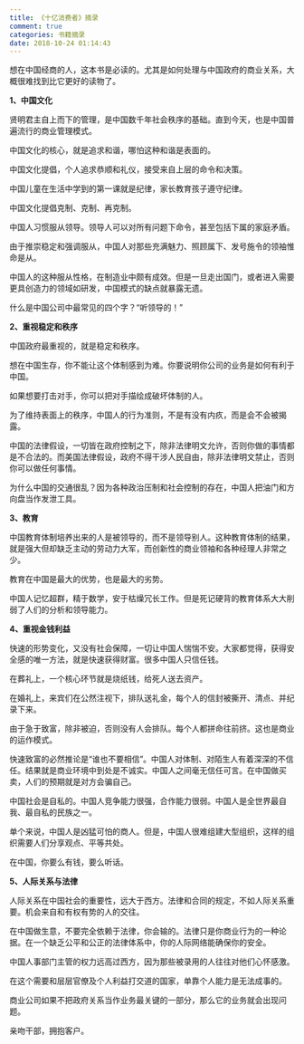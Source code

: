 ```yaml
---
title: 《十亿消费者》摘录
comment: true
categories: 书籍摘录
date: 2018-10-24 01:14:43
---
```


想在中国经商的人，这本书是必读的。尤其是如何处理与中国政府的商业关系，大概很难找到比它更好的读物了。

<!-- more -->

**1、中国文化**

贤明君主自上而下的管理，是中国数千年社会秩序的基础。直到今天，也是中国普遍流行的商业管理模式。

中国文化的核心，就是追求和谐，哪怕这种和谐是表面的。

中国文化提倡，个人追求恭顺和礼仪，接受来自上层的命令和决策。

中国儿童在生活中学到的第一课就是纪律，家长教育孩子遵守纪律。

中国文化提倡克制、克制、再克制。

中国人习惯服从领导。领导人可以对所有问题下命令，甚至包括下属的家庭矛盾。

由于推崇稳定和强调服从，中国人对那些充满魅力、照顾属下、发号施令的领袖惟命是从。

中国人的这种服从性格，在制造业中颇有成效。但是一旦走出国门，或者进入需要更具创造力的领域如研发，中国模式的缺点就暴露无遗。

什么是中国公司中最常见的四个字？“听领导的！”

**2、重视稳定和秩序**

中国政府最重视的，就是稳定和秩序。

想在中国生存，你不能让这个体制感到为难。你要说明你公司的业务是如何有利于中国。

如果想要打击对手，你可以把对手描绘成破坏体制的人。

为了维持表面上的秩序，中国人的行为准则，不是有没有内疚，而是会不会被揭露。

中国的法律假设，一切皆在政府控制之下，除非法律明文允许，否则你做的事情都是不合法的。而美国法律假设，政府不得干涉人民自由，除非法律明文禁止，否则你可以做任何事情。

为什么中国的交通很乱？因为各种政治压制和社会控制的存在，中国人把油门和方向盘当作发泄工具。

**3、教育** 

中国教育体制培养出来的人是被领导的，而不是领导别人。这种教育体制的结果，就是强大但却缺乏主动的劳动力大军，而创新性的商业领袖和各种经理人非常之少。

教育在中国是最大的优势，也是最大的劣势。

中国人记忆超群，精于数学，安于枯燥冗长工作。但是死记硬背的教育体系大大削弱了人们的分析和领导能力。

**4、重视金钱利益**

快速的形势变化，又没有社会保障，一切让中国人惴惴不安。大家都觉得，获得安全感的唯一方法，就是快速获得财富。很多中国人只信任钱。

在葬礼上，一个核心环节就是烧纸钱，给死人送去资产。

在婚礼上，来宾们在公然注视下，排队送礼金，每个人的信封被撕开、清点、并纪录下来。

由于急于致富，除非被迫，否则没有人会排队。每个人都拼命往前挤。这也是商业的运作模式。

快速致富的必然推论是“谁也不要相信”。中国人对体制、对陌生人有着深深的不信任。结果就是商业环境中到处是不诚实。中国人之间毫无信任可言。在中国做买卖，人们的预期就是对方会骗自己。

中国社会是自私的。中国人竞争能力很强，合作能力很弱。中国人是全世界最自我、最自私的民族之一。

单个来说，中国人是凶猛可怕的商人。但是，中国人很难组建大型组织，这样的组织需要人们分享观点、平等共处。

在中国，你要么有钱，要么听话。

**5、人际关系与法律**

人际关系在中国社会的重要性，远大于西方。法律和合同的规定，不如人际关系重要。机会来自和有权有势的人的交往。

在中国做生意，不要完全依赖于法律，你会输的。法律只是你商业行为的一种论据。在一个缺乏公平和公正的法律体系中，你的人际网络能确保你的安全。

中国人事部门主管的权力远高过西方，因为那些被录用的人往往对他们心怀感激。

在这个需要和层层官僚及个人利益打交道的国家，单靠个人能力是无法成事的。

商业公司如果不把政府关系当作业务最关键的一部分，那么它的业务就会出现问题。

亲吻干部，拥抱客户。